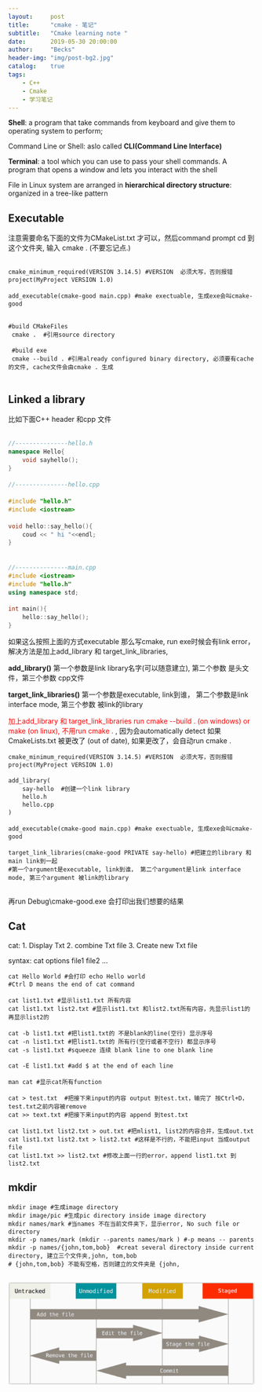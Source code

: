 ```yaml
---
layout:     post
title:      "cmake - 笔记"
subtitle:   "Cmake learning note "
date:       2019-05-30 20:00:00
author:     "Becks"
header-img: "img/post-bg2.jpg"
catalog:    true
tags:
    - C++
    - Cmake
    - 学习笔记
---
```


**Shell**: a program that take commands from keyboard and give them to operating system to perform;

Command Line or Shell: aslo called **CLI(Command Line Interface)**

**Terminal**: a tool which you can use to pass your shell commands.  A program that opens a window and lets you interact with the shell

File in Linux system are arranged in **hierarchical directory structure**: organized in a tree-like pattern

## Executable 

注意需要命名下面的文件为CMakeList.txt 才可以，然后command prompt cd 到这个文件夹, 输入 cmake . (不要忘记点.)

```shell

cmake_minimum_required(VERSION 3.14.5) #VERSION  必须大写，否则报错
project(MyProject VERSION 1.0)

add_executable(cmake-good main.cpp) #make exectuable, 生成exe会叫cmake-good

```

```shell

#build CMakeFiles
 cmake .  #引用source directory
 
 #build exe
 cmake --build . #引用already configured binary directory, 必须要有cache的文件, cache文件会由cmake . 生成 
 

```


## Linked a library


比如下面C++ header 和cpp 文件

```c++

//---------------hello.h 
namespace Hello{
    void sayhello();
}

//---------------hello.cpp 

#include "hello.h"
#include <iostream>

void hello::say_hello(){
    coud << " hi "<<endl;
}


//---------------main.cpp 
#include <iostream>
#include "hello.h"
using namespace std;

int main(){
    hello::say_hello();
}

```


如果这么按照上面的方式executable 那么写cmake, run exe时候会有link error， 解决方法是加上add_library 和 target_link_libraries, 


<span style="background-color:FFFF00">**add_library()**</span> 第一个参数是link library名字(可以随意建立), 第二个参数 是头文件，第三个参数 cpp文件

<span style="background-color:FFFF00">**target_link_libraries()**</span> 第一个参数是executable, link到谁， 第二个参数是link interface mode, 第三个参数 被link的library

<span style="color:red">加上add_library 和 target_link_libraries run cmake --build . (on windows) or make (on linux), 不用run cmake . </span>, 因为会automatically detect 如果CmakeLists.txt 被更改了 (out of date), 如果更改了，会自动run cmake .

```
cmake_minimum_required(VERSION 3.14.5) #VERSION  必须大写，否则报错
project(MyProject VERSION 1.0)

add_library( 
    say-hello  #创建一个link library
    hello.h
    hello.cpp
)

add_executable(cmake-good main.cpp) #make exectuable, 生成exe会叫cmake-good

target_link_libraries(cmake-good PRIVATE say-hello) #把建立的library 和main link到一起
#第一个argument是executable, link到谁， 第二个argument是link interface mode, 第三个argument 被link的library


```

再run Debug\cmake-good.exe 会打印出我们想要的结果



## Cat

cat: 1. Display Txt 2. combine Txt file 3. Create new Txt file

syntax: cat options file1 file2 ... 

```shell
cat Hello World #会打印 echo Hello world
#Ctrl D means the end of cat command 

cat list1.txt #显示list1.txt 所有内容
cat list1.txt list2.txt #显示list1.txt 和list2.txt所有内容，先显示list1的再显示list2的

cat -b list1.txt #把list1.txt的 不是blank的line(空行) 显示序号
cat -n list1.txt #把list1.txt的 所有行(空行或者不空行) 都显示序号
cat -s list1.txt #squeeze 连续 blank line to one blank line

cat -E list1.txt #add $ at the end of each line

man cat #显示cat所有function

cat > test.txt  #把接下来input的内容 output 到test.txt，输完了 按Ctrl+D， test.txt之前内容被remove
cat >> text.txt #把接下来input的内容 append 到test.txt

cat list1.txt list2.txt > out.txt #把mlist1, list2的内容合并，生成out.txt
cat list1.txt list2.txt > list2.txt #这样是不行的，不能把input 当成output file
cat list1.txt >> list2.txt #修改上面一行的error，append list1.txt 到list2.txt

```




## mkdir

```shell
mkdir image #生成image directory
mkdir image/pic #生成pic directory inside image directory
mkdir names/mark #当names 不在当前文件夹下，显示error, No such file or directory
mkdir -p names/mark (mkdir --parents names/mark ) #-p means -- parents
mkdir -p names/{john,tom,bob}  #creat several directory inside current directory, 建立三个文件夹,john, tom,bob
# {john,tom,bob} 不能有空格，否则建立的文件夹是 {john,


```



![](/img/post/git-note/gitpic1.png)
